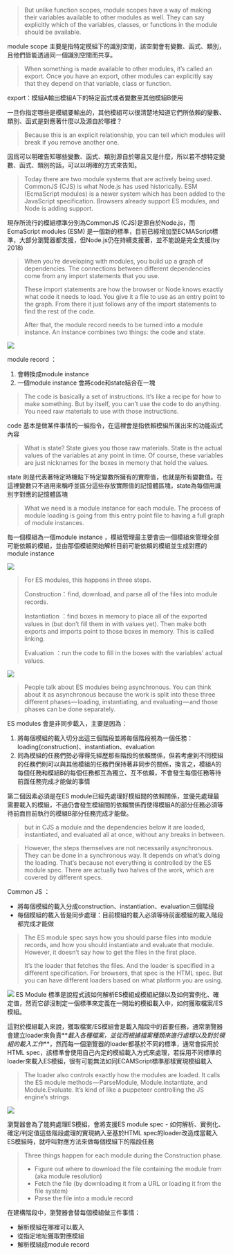
  
  > But unlike function scopes, module scopes have a way of making their variables available to other modules as well. They can say explicitly which of the variables, classes, or functions in the module should be available. 
  
  
module scope 主要是指特定模組下的識別空間，該空間會有變數、函式、類別，且他們皆能透過同一個識別空間而共享。

> When something is made available to other modules, it’s called an export. Once you have an export, other modules can explicitly say that they depend on that variable, class or function. 

export：模組A輸出模組A下的特定函式或者變數至其他模組B使用  
  
一旦你指定哪些是模組要輸出的，其他模組可以很清楚地知道它們所依賴的變數、類別、函式是對應著什麼以及源自於哪裡？

> Because this is an explicit relationship, you can tell which modules will break if you remove another one. 


因爲可以明確告知哪些變數、函式、類別源自於哪且又是什麼，所以若不想特定變數、函式、類別的話，可以以明確的方式來告知。

> Today there are two module systems that are actively being used. CommonJS (CJS) is what Node.js has used historically. ESM (EcmaScript modules) is a newer system which has been added to the JavaScript specification. Browsers already support ES modules, and Node is adding support. 


現存所流行的模組標準分別為CommonJS (CJS)是源自於Node.js，而EcmaScript modules (ESM) 是一個新的標準，目前已經增加至ECMAScript標準，大部分瀏覽器都支援，但Node.js仍在持續支援著，並不能說是完全支援(by 2018)

> When you’re developing with modules, you build up a graph of dependencies. The connections between different dependencies come from any import statements that you use.
> 
 > These import statements are how the browser or Node knows exactly what code it needs to load. You give it a file to use as an entry point to the graph. From there it just follows any of the import statements to find the rest of the code. 
 > 
 > After that, the module record needs to be turned into a module instance. An instance combines two things: the code and state. 


![](https://hacks.mozilla.org/files/2018/03/05_module_record-768x441.png)
 
module record ：
1.  會轉換成module instance
2.  一個module instance 會將code和state結合在一塊

> The code is basically a set of instructions. It’s like a recipe for how to make something. But by itself, you can’t use the code to do anything. You need raw materials to use with those instructions. 

code 基本是做某件事情的一組指令，在這裡會是指依賴模組所匯出來的功能函式內容

> What is state? State gives you those raw materials. State is the actual values of the variables at any point in time. Of course, these variables are just nicknames for the boxes in memory that hold the values. 

state 則是代表著特定時機點下特定變數所擁有的實際值，也就是所有變數值。在這裡變數只不過用來稱呼並區分這些存放實際值的記憶體區塊，state為每個用識別字對應的記憶體區塊

> What we need is a module instance for each module. The process of module loading is going from this entry point file to having a full graph of module instances. 

每一個模組為一個module instance ，模組管理最主要會由一個模組來管理全部可能依賴的模組，並由那個模組開始解析目前可能依賴的模組並生成對應的module instance

![](https://hacks.mozilla.org/files/2018/03/06_module_instance-768x572.png)

> For ES modules, this happens in three steps.
> 
> Construction： find, download, and parse all of the files into module records.
> 
> Instantiation ：find boxes in memory to place all of the exported values in (but don’t fill them in with values yet). Then make both exports and imports point to those boxes in memory. This is called linking.
> 
> Evaluation ：run the code to fill in the boxes with the variables’ actual values. 

![](https://hacks.mozilla.org/files/2018/03/07_3_phases-768x282.png)

> People talk about ES modules being asynchronous. You can think about it as asynchronous because the work is split into these three different phases — loading, instantiating, and evaluating — and those phases can be done separately. 


ES modules 會是非同步載入，主要是因為：

1.  將每個模組的載入切分出這三個階段並將每個階段視為一個任務：loading(construction)、instantiation、evaluation
2.  同為模組的任務們勢必得得先經歷那些階段的依賴關係，但若考慮到不同模組的任務們則可以與其他模組的任務們保持著非同步的關係，換言之，模組A的每個任務和模組B的每個任務都互為獨立、互不依賴，不會發生每個任務等待前面任務完成才能做的事情

第二個因素必須是在ES module已經先處理好模組間的依賴關係，並優先處理最需要載入的模組，不過仍會發生模組間的依賴關係而使得模組A的部分任務必須等待前面目前執行的模組B部分任務完成才能做。
> but in CJS a module and the dependencies below it are loaded, instantiated, and evaluated all at once, without any breaks in between.
  
  > However, the steps themselves are not necessarily asynchronous. They can be done in a synchronous way. It depends on what’s doing the loading. That’s because not everything is controlled by the ES module spec. There are actually two halves of the work, which are covered by different specs. 
  
Common JS ：

 * 將每個模組的載入分成construction、instantiation、evaluation三個階段
 * 每個模組的載入皆是同步處理：目前模組的載入必須等待前面模組的載入階段都完成才能做

> The ES module spec says how you should parse files into module records, and how you should instantiate and evaluate that module. However, it doesn’t say how to get the files in the first place.
> 
 > It’s the loader that fetches the files. And the loader is specified in a different specification. For browsers, that spec is the HTML spec. But you can have different loaders based on what platform you are using. 
 
 ![](https://hacks.mozilla.org/files/2018/03/07_loader_vs_es-768x439.png)
ES Module 標準是說程式該如何解析ES模組成模組紀錄以及如何實例化、確定值，然而它卻沒制定一個標準來定義在一開始的模組載入中，如何獲取檔案/ES模組。

這對於模組載入來說，獲取檔案/ES模組會是載入階段中的首要任務，通常瀏覽器會建立loader來負責\*\*_載入各種檔案，並從而根據檔案種類來進行處理以及對於模組的載入工作_\*\*，然而每一個瀏覽器的loader都基於不同的標準，通常會採用於HTML spec，該標準會使用自己內定的模組載入方式來處理，若採用不同標準的loader來載入ES模組，很有可能無法如同ECAMScript標準那樣實現模組載入

> The loader also controls exactly how the modules are loaded. It calls the ES module methods — ParseModule, Module.Instantiate, and Module.Evaluate. It’s kind of like a puppeteer controlling the JS engine’s strings. 

![](https://hacks.mozilla.org/files/2018/03/08_loader_as_puppeteer-768x507.png)


瀏覽器會為了能夠處理ES模組，會將支援ES module spec - 如何解析、實例化、確定/判定值這些階段處理的實現納入至基於HTML spec的loader改造成當載入ES模組時，就呼叫對應方法來做每個模組下的階段任務

> Three things happen for each module during the Construction phase.
> - Figure out where to download the file containing the module from (aka module resolution)
> - Fetch the file (by downloading it from a URL or loading it from the file system)
> - Parse the file into a module record 


在建構階段中，瀏覽器會替每個模組做三件事情：

 * 解析模組在哪裡可以載入
 * 從指定地址獲取對應模組
 * 解析模組成module record